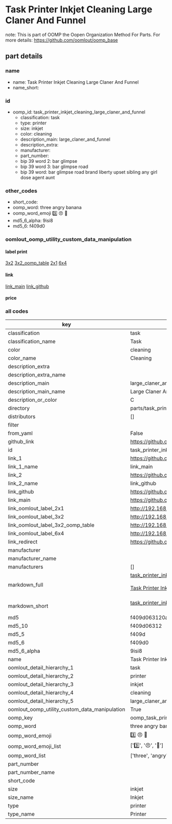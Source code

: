 # Task Printer Inkjet Cleaning Large Claner And Funnel  

note: This is part of OOMP the Oopen Organization Method For Parts. For more details: https://github.com/oomlout/oomp_base

##  part details
  







### name
* name: Task Printer Inkjet Cleaning Large Claner And Funnel
* name_short: 
### id
* oomp_id: task_printer_inkjet_cleaning_large_claner_and_funnel
  * classification: task
  * type: printer
  * size: inkjet
  * color: cleaning
  * description_main: large_claner_and_funnel
  * description_extra: 
  * manufacturer: 
  * part_number: 
  * bip 39 word 2: bar glimpse
  * bip 39 word 3: bar glimpse road
  * bip 39 word: bar glimpse road brand liberty upset sibling any girl dose agent aunt

### other_codes
* short_code: 
* oomp_word: three angry banana
* oomp_word_emoji :three: :angry: :banana:
* md5_6_alpha: 9isi8
* md5_6: f409d0






### oomlout_oomp_utility_custom_data_manipulation
#### label print
[3x2](http://192.168.1.245:1112/?label=oomp%209isi8)
[3x2_oomp_table](http://192.168.1.108:1112/?label=oomp%209isi8)
[2x1](http://192.168.1.242:1112/?label=oomp%209isi8)
[6x4](http://192.168.1.55:1112/?label=oomp%209isi8)    

#### link

[link_main](https://github.com/oomlout/oomlout_oomp_version_1_messy/tree/main/parts/task_printer_inkjet_cleaning_large_claner_and_funnel) [link_github](https://github.com/oomlout/oomlout_oomp_version_1_messy/tree/main/parts/task_printer_inkjet_cleaning_large_claner_and_funnel)                             

#### price







### all codes 
| key | value |  
| --- | --- |  
| classification | task |  
| classification_name | Task |  
| color | cleaning |  
| color_name | Cleaning |  
| description_extra |  |  
| description_extra_name |  |  
| description_main | large_claner_and_funnel |  
| description_main_name | Large Claner And Funnel |  
| description_or_color | C  |  
| directory | parts/task_printer_inkjet_cleaning_large_claner_and_funnel |  
| distributors | [] |  
| filter |  |  
| from_yaml | False |  
| github_link | https://github.com/oomlout/oomlout_oomp_part_src/tree/main/parts/task_printer_inkjet_cleaning_large_claner_and_funnel |  
| id | task_printer_inkjet_cleaning_large_claner_and_funnel |  
| link_1 | https://github.com/oomlout/oomlout_oomp_version_1_messy/tree/main/parts/task_printer_inkjet_cleaning_large_claner_and_funnel |  
| link_1_name | link_main |  
| link_2 | https://github.com/oomlout/oomlout_oomp_version_1_messy/tree/main/parts/task_printer_inkjet_cleaning_large_claner_and_funnel |  
| link_2_name | link_github |  
| link_github | https://github.com/oomlout/oomlout_oomp_version_1_messy/tree/main/parts/task_printer_inkjet_cleaning_large_claner_and_funnel |  
| link_main | https://github.com/oomlout/oomlout_oomp_version_1_messy/tree/main/parts/task_printer_inkjet_cleaning_large_claner_and_funnel |  
| link_oomlout_label_2x1 | http://192.168.1.242:1112/?label=oomp%209isi8 |  
| link_oomlout_label_3x2 | http://192.168.1.245:1112/?label=oomp%209isi8 |  
| link_oomlout_label_3x2_oomp_table | http://192.168.1.108:1112/?label=oomp%209isi8 |  
| link_oomlout_label_6x4 | http://192.168.1.55:1112/?label=oomp%209isi8 |  
| link_redirect | https://github.com/oomlout/oomlout_oomp_version_1_messy/tree/main/parts/task_printer_inkjet_cleaning_large_claner_and_funnel |  
| manufacturer |  |  
| manufacturer_name |  |  
| manufacturers | [] |  
| markdown_full | [task_printer_inkjet_cleaning_large_claner_and_funnel](none)<br>[](none)<br>[Task Printer Inkjet Cleaning Large Claner And Funnel](none)<br><br> |  
| markdown_short | [task_printer_inkjet_cleaning_large_claner_and_funnel](none)<br><br> |  
| md5 | f409d063120a38f7bcc071b175d8c893 |  
| md5_10 | f409d06312 |  
| md5_5 | f409d |  
| md5_6 | f409d0 |  
| md5_6_alpha | 9isi8 |  
| name | Task Printer Inkjet Cleaning Large Claner And Funnel |  
| oomlout_detail_hierarchy_1 | task |  
| oomlout_detail_hierarchy_2 | printer |  
| oomlout_detail_hierarchy_3 | inkjet |  
| oomlout_detail_hierarchy_4 | cleaning |  
| oomlout_detail_hierarchy_5 | large_claner_and_funnel |  
| oomlout_oomp_utility_custom_data_manipulation | True |  
| oomp_key | oomp_task_printer_inkjet_cleaning_large_claner_and_funnel |  
| oomp_word | three angry banana |  
| oomp_word_emoji | :three: :angry: :banana: |  
| oomp_word_emoji_list | [':three:', ':angry:', ':banana:'] |  
| oomp_word_list | ['three', 'angry', 'banana'] |  
| part_number |  |  
| part_number_name |  |  
| short_code |  |  
| size | inkjet |  
| size_name | Inkjet |  
| type | printer |  
| type_name | Printer |  
